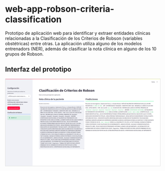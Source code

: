 # web-app-robson-criteria-classification
Prototipo de aplicación web para identificar y extraer entidades clínicas relacionadas a la Clasificación de los Criterios de Robson (variables obstétricas) entre otras. La aplicación utiliza alguno de los modelos entrenadors (NER), además de clasificar la nota clínica en alguno de los 10 grupos de Robson.

## Interfaz del prototipo
<img src="imgs/test_1.png" alt="Prototype" style="border:solid 1px #DDD">